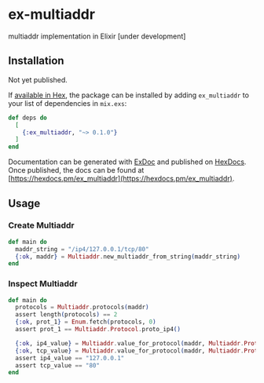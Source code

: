 # ex-multiaddr
multiaddr implementation in Elixir [under development]

## Installation
Not yet published.

If [available in Hex](https://hex.pm/docs/publish), the package can be installed
by adding `ex_multiaddr` to your list of dependencies in `mix.exs`:

```elixir
def deps do
  [
    {:ex_multiaddr, "~> 0.1.0"}
  ]
end
```

Documentation can be generated with [ExDoc](https://github.com/elixir-lang/ex_doc)
and published on [HexDocs](https://hexdocs.pm). Once published, the docs can
be found at [https://hexdocs.pm/ex_multiaddr](https://hexdocs.pm/ex_multiaddr).

## Usage

### Create Multiaddr
```elixir
def main do
  maddr_string = "/ip4/127.0.0.1/tcp/80"
  {:ok, maddr} = Multiaddr.new_multiaddr_from_string(maddr_string)
end
```

### Inspect Multiaddr
```elixir
def main do
  protocols = Multiaddr.protocols(maddr)
  assert length(protocols) == 2
  {:ok, prot_1} = Enum.fetch(protocols, 0)
  assert prot_1 == Multiaddr.Protocol.proto_ip4()

  {:ok, ip4_value} = Multiaddr.value_for_protocol(maddr, Multiaddr.Protocol.proto_ip4().code)
  {:ok, tcp_value} = Multiaddr.value_for_protocol(maddr, Multiaddr.Protocol.proto_tcp().code)
  assert ip4_value == "127.0.0.1"
  assert tcp_value == "80"
end
```